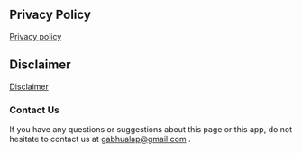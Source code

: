 ## Privacy Policy

[Privacy policy](https://ghl-apps.github.io/bc-traffic-tickets-calculator/privacy/)


## Disclaimer

[Disclaimer](https://ghl-apps.github.io/bc-traffic-tickets-calculator/disclaimer/)


### Contact Us

If you have any questions or suggestions about this page or this app, do not hesitate to contact us at <gabhualap@gmail.com> .
